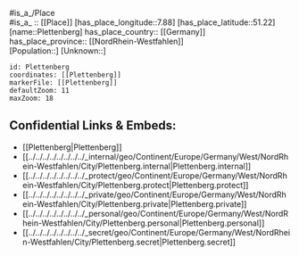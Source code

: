 ﻿---
location: [51.22,7.88] 
mapzoom: [7,12] 
mapmarker: city 
type: City
tags:
- geo/City


SpocWebEntityId: 33407
isDeleted: false
confidential: public

---
#is_a_/Place  
#is_a_ :: [[Place]] 
[has_place_longitude::7.88] 
[has_place_latitude::51.22] 
[name::Plettenberg] 
has_place_country:: [[Germany]]  
has_place_province:: [[NordRhein-Westfahlen]]  
[Population::] 
[Unknown::] 


```leaflet
id: Plettenberg
coordinates: [[Plettenberg]] 
markerFile: [[Plettenberg]] 
defaultZoom: 11 
maxZoom: 18
```


## Confidential Links & Embeds: 
- [[Plettenberg|Plettenberg]]  
- [[../../../../../../../../_internal/geo/Continent/Europe/Germany/West/NordRhein-Westfahlen/City/Plettenberg.internal|Plettenberg.internal]] 
- [[../../../../../../../../_protect/geo/Continent/Europe/Germany/West/NordRhein-Westfahlen/City/Plettenberg.protect|Plettenberg.protect]] 
- [[../../../../../../../../_private/geo/Continent/Europe/Germany/West/NordRhein-Westfahlen/City/Plettenberg.private|Plettenberg.private]] 
- [[../../../../../../../../_personal/geo/Continent/Europe/Germany/West/NordRhein-Westfahlen/City/Plettenberg.personal|Plettenberg.personal]] 
- [[../../../../../../../../_secret/geo/Continent/Europe/Germany/West/NordRhein-Westfahlen/City/Plettenberg.secret|Plettenberg.secret]] 
